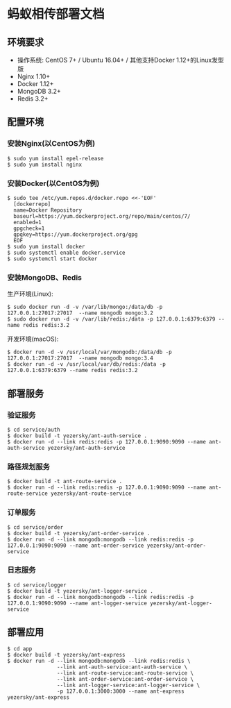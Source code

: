 # 蚂蚁相传部署文档

## 环境要求

- 操作系统: CentOS 7+ / Ubuntu 16.04+ / 其他支持Docker 1.12+的Linux发型版
- Nginx 1.10+
- Docker 1.12+
- MongoDB 3.2+
- Redis 3.2+

## 配置环境

### 安装Nginx(以CentOS为例)

```
$ sudo yum install epel-release
$ sudo yum install nginx
```

### 安装Docker(以CentOS为例)

```
$ sudo tee /etc/yum.repos.d/docker.repo <<-'EOF'
  [dockerrepo]
  name=Docker Repository
  baseurl=https://yum.dockerproject.org/repo/main/centos/7/
  enabled=1
  gpgcheck=1
  gpgkey=https://yum.dockerproject.org/gpg
  EOF
$ sudo yum install docker
$ sudo systemctl enable docker.service
$ sudo systemctl start docker
```

### 安装MongoDB、Redis

生产环境(Linux):

```
$ sudo docker run -d -v /var/lib/mongo:/data/db -p 127.0.0.1:27017:27017  --name mongodb mongo:3.2
$ sudo docker run -d -v /var/lib/redis:/data -p 127.0.0.1:6379:6379 --name redis redis:3.2
```

开发环境(macOS):

```
$ docker run -d -v /usr/local/var/mongodb:/data/db -p 127.0.0.1:27017:27017  --name mongodb mongo:3.4
$ docker run -d -v /usr/local/var/db/redis:/data -p 127.0.0.1:6379:6379 --name redis redis:3.2
```

## 部署服务

### 验证服务

```
$ cd service/auth
$ docker build -t yezersky/ant-auth-service .
$ docker run -d --link redis:redis -p 127.0.0.1:9090:9090 --name ant-auth-service yezersky/ant-auth-service
```

### 路径规划服务

```
$ docker build -t ant-route-service .
$ docker run -d --link redis:redis -p 127.0.0.1:9090:9090 --name ant-route-service yezersky/ant-route-service
```

### 订单服务

```
$ cd service/order
$ docker build -t yezersky/ant-order-service .
$ docker run -d --link mongodb:mongodb --link redis:redis -p 127.0.0.1:9090:9090 --name ant-order-service yezersky/ant-order-service
```

### 日志服务

```
$ cd service/logger
$ docker build -t yezersky/ant-logger-service .
$ docker run -d --link mongodb:mongodb --link redis:redis -p 127.0.0.1:9090:9090 --name ant-logger-service yezersky/ant-logger-service
```


## 部署应用

```
$ cd app
$ docker build -t yezersky/ant-express
$ docker run -d --link mongodb:mongodb --link redis:redis \
                --link ant-auth-service:ant-auth-service \
                --link ant-route-service:ant-route-service \
                --link ant-order-service:ant-order-service \
                --link ant-logger-service:ant-logger-service \
                -p 127.0.0.1:3000:3000 --name ant-express yezersky/ant-express
```

